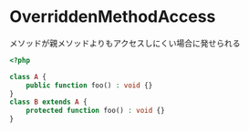 # OverriddenMethodAccess

メソッドが親メソッドよりもアクセスしにくい場合に発せられる

```php
<?php

class A {
    public function foo() : void {}
}
class B extends A {
    protected function foo() : void {}
}
```
